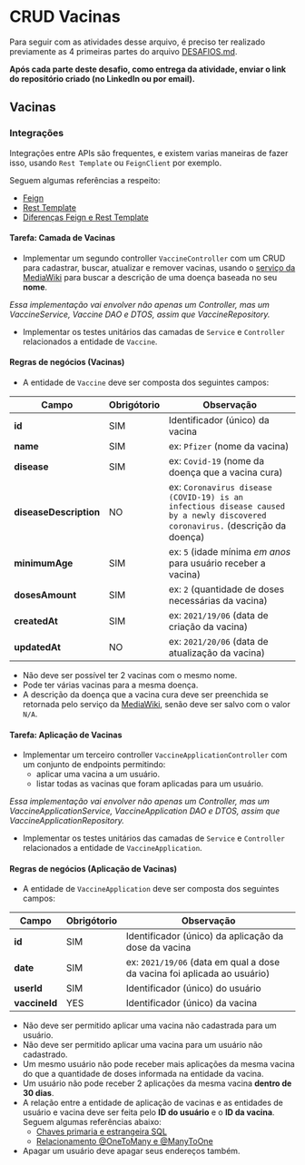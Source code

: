 # CRUD Vacinas

Para seguir com as atividades desse arquivo, é preciso ter realizado previamente as 4 primeiras partes do arquivo [DESAFIOS.md](https://github.com/GuillaumeFalourd/java-training-api/tree/main/DESAFIOS.md).

**Após cada parte deste desafio, como entrega da atividade, enviar o link do repositório criado (no LinkedIn ou por email).**

## Vacinas

### Integrações

Integrações entre APIs são frequentes, e existem varias maneiras de fazer isso, usando `Rest Template` ou `FeignClient` por exemplo.

Seguem algumas referências a respeito:

- [Feign](https://domineospring.wordpress.com/2017/06/02/feign-uma-forma-simples-para-consumir-servicos/)
- [Rest Template](https://www.ti-enxame.com/pt/java/como-post-forma-dados-com-spring-resttemplate/825640550/)
- [Diferenças Feign e Rest Template](https://www.ti-enxame.com/pt/spring-boot/quais-sao-vantagens-e-desvantagens-do-uso-de-simulacao-em-relacao-ao-resttemplate/835724322/)

#### Tarefa: Camada de Vacinas

- Implementar um segundo controller `VaccineController` com um CRUD para cadastrar, buscar, atualizar e remover vacinas, usando o [serviço da MediaWiki](https://documenter.getpostman.com/view/4692440/RWEmKHEN#1279e688-9a11-424b-bd15-be1ca9e4cf7f) para buscar a descrição de uma doença baseada no seu **nome**.

*Essa implementação vai envolver não apenas um Controller, mas um VaccineService, Vaccine DAO e DTOS, assim que VaccineRepository.*

- Implementar os testes unitários das camadas de `Service` e `Controller` relacionados a entidade de `Vaccine`.

#### Regras de negócios (Vacinas)

- A entidade de `Vaccine` deve ser composta dos seguintes campos:

Campo | Obrigótorio | Observação
------------ | ------------  | -------------
**id** | SIM | Identificador (único) da vacina
**name** | SIM | ex: `Pfizer` (nome da vacina)
**disease** | SIM | ex: `Covid-19` (nome da doença que a vacina cura)
**diseaseDescription** | NO | ex: `Coronavirus disease (COVID-19) is an infectious disease caused by a newly discovered coronavirus.` (descrição da doença)
**minimumAge** | SIM | ex: `5` (idade mínima *em anos* para usuário receber a vacina)
**dosesAmount** | SIM | ex: `2` (quantidade de doses necessárias da vacina)
**createdAt** | SIM | ex: `2021/19/06` (data de criação da vacina)
**updatedAt** | NO | ex: `2021/20/06` (data de atualização da vacina)

- Não deve ser possível ter 2 vacinas com o mesmo nome.
- Pode ter várias vacinas para a mesma doença.
- A descrição da doença que a vacina cura deve ser preenchida se retornada pelo serviço da [MediaWiki](https://documenter.getpostman.com/view/4692440/RWEmKHEN#1279e688-9a11-424b-bd15-be1ca9e4cf7f), senão deve ser salvo com o valor `N/A`.

#### Tarefa: Aplicação de Vacinas

- Implementar um terceiro controller `VaccineApplicationController` com um conjunto de endpoints permitindo:
  - aplicar uma vacina a um usuário.
  - listar todas as vacinas que foram aplicadas para um usuário.

*Essa implementação vai envolver não apenas um Controller, mas um VaccineApplicationService, VaccineApplication DAO e DTOS, assim que VaccineApplicationRepository.*

- Implementar os testes unitários das camadas de `Service` e `Controller` relacionados a entidade de `VaccineApplication`.

#### Regras de negócios (Aplicação de Vacinas)

- A entidade de `VaccineApplication` deve ser composta dos seguintes campos:

Campo | Obrigótorio | Observação
------------ | ------------  | -------------
**id** | SIM | Identificador (único) da aplicação da dose da vacina
**date** | SIM | ex: `2021/19/06` (data em qual a dose da vacina foi aplicada ao usuário)
**userId** | SIM | Identificador (único) do usuário
**vaccineId** | YES | Identificador (único) da vacina

- Não deve ser permitido aplicar uma vacina não cadastrada para um usuário.
- Não deve ser permitido aplicar uma vacina para um usuário não cadastrado.
- Um mesmo usuário não pode receber mais aplicações da mesma vacina do que a quantidade de doses informada na entidade da vacina.
- Um usuário não pode receber 2 aplicações da mesma vacina **dentro de 30 dias**.
- A relação entre a entidade de aplicação de vacinas e as entidades de usuário e vacina deve ser feita pelo **ID do usuário** e o **ID da vacina**. Seguem algumas referências abaixo:
  - [Chaves primaria e estrangeira SQL](https://www.devmedia.com.br/sql-aprenda-a-utilizar-a-chave-primaria-e-a-chave-estrangeira/37636)
  - [Relacionamento @OneToMany e @ManyToOne](https://imasters.com.br/banco-de-dados/como-criar-relacionamento-onetomany-com-hibernate)
- Apagar um usuário deve apagar seus endereços também.
